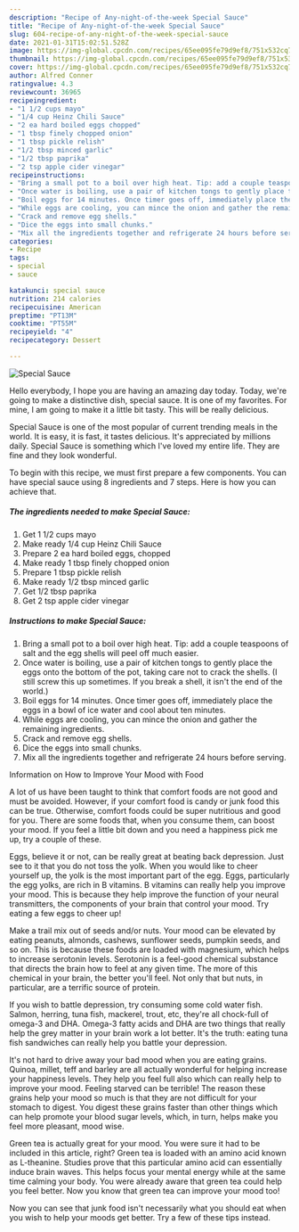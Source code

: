 ```yaml
---
description: "Recipe of Any-night-of-the-week Special Sauce"
title: "Recipe of Any-night-of-the-week Special Sauce"
slug: 604-recipe-of-any-night-of-the-week-special-sauce
date: 2021-01-31T15:02:51.528Z
image: https://img-global.cpcdn.com/recipes/65ee095fe79d9ef8/751x532cq70/special-sauce-recipe-main-photo.jpg
thumbnail: https://img-global.cpcdn.com/recipes/65ee095fe79d9ef8/751x532cq70/special-sauce-recipe-main-photo.jpg
cover: https://img-global.cpcdn.com/recipes/65ee095fe79d9ef8/751x532cq70/special-sauce-recipe-main-photo.jpg
author: Alfred Conner
ratingvalue: 4.3
reviewcount: 36965
recipeingredient:
- "1 1/2 cups mayo"
- "1/4 cup Heinz Chili Sauce"
- "2 ea hard boiled eggs chopped"
- "1 tbsp finely chopped onion"
- "1 tbsp pickle relish"
- "1/2 tbsp minced garlic"
- "1/2 tbsp paprika"
- "2 tsp apple cider vinegar"
recipeinstructions:
- "Bring a small pot to a boil over high heat. Tip: add a couple teaspoons of salt and the egg shells will peel off much easier."
- "Once water is boiling, use a pair of kitchen tongs to gently place the eggs onto the bottom of the pot, taking care not to crack the shells. (I still screw this up sometimes. If you break a shell, it isn&#39;t the end of the world.)"
- "Boil eggs for 14 minutes. Once timer goes off, immediately place the eggs in a bowl of ice water and cool about ten minutes."
- "While eggs are cooling, you can mince the onion and gather the remaining ingredients."
- "Crack and remove egg shells."
- "Dice the eggs into small chunks."
- "Mix all the ingredients together and refrigerate 24 hours before serving."
categories:
- Recipe
tags:
- special
- sauce

katakunci: special sauce 
nutrition: 214 calories
recipecuisine: American
preptime: "PT13M"
cooktime: "PT55M"
recipeyield: "4"
recipecategory: Dessert

---
```



![Special Sauce](https://img-global.cpcdn.com/recipes/65ee095fe79d9ef8/751x532cq70/special-sauce-recipe-main-photo.jpg)

Hello everybody, I hope you are having an amazing day today. Today, we're going to make a distinctive dish, special sauce. It is one of my favorites. For mine, I am going to make it a little bit tasty. This will be really delicious.



Special Sauce is one of the most popular of current trending meals in the world. It is easy, it is fast, it tastes delicious. It's appreciated by millions daily. Special Sauce is something which I've loved my entire life. They are fine and they look wonderful.


To begin with this recipe, we must first prepare a few components. You can have special sauce using 8 ingredients and 7 steps. Here is how you can achieve that.

<!--inarticleads1-->

##### The ingredients needed to make Special Sauce:

1. Get 1 1/2 cups mayo
1. Make ready 1/4 cup Heinz Chili Sauce
1. Prepare 2 ea hard boiled eggs, chopped
1. Make ready 1 tbsp finely chopped onion
1. Prepare 1 tbsp pickle relish
1. Make ready 1/2 tbsp minced garlic
1. Get 1/2 tbsp paprika
1. Get 2 tsp apple cider vinegar




<!--inarticleads2-->

##### Instructions to make Special Sauce:

1. Bring a small pot to a boil over high heat. Tip: add a couple teaspoons of salt and the egg shells will peel off much easier.
1. Once water is boiling, use a pair of kitchen tongs to gently place the eggs onto the bottom of the pot, taking care not to crack the shells. (I still screw this up sometimes. If you break a shell, it isn&#39;t the end of the world.)
1. Boil eggs for 14 minutes. Once timer goes off, immediately place the eggs in a bowl of ice water and cool about ten minutes.
1. While eggs are cooling, you can mince the onion and gather the remaining ingredients.
1. Crack and remove egg shells.
1. Dice the eggs into small chunks.
1. Mix all the ingredients together and refrigerate 24 hours before serving.




Information on How to Improve Your Mood with Food


A lot of us have been taught to think that comfort foods are not good and must be avoided. However, if your comfort food is candy or junk food this can be true. Otherwise, comfort foods could be super nutritious and good for you. There are some foods that, when you consume them, can boost your mood. If you feel a little bit down and you need a happiness pick me up, try a couple of these.

Eggs, believe it or not, can be really great at beating back depression. Just see to it that you do not toss the yolk. When you would like to cheer yourself up, the yolk is the most important part of the egg. Eggs, particularly the egg yolks, are rich in B vitamins. B vitamins can really help you improve your mood. This is because they help improve the function of your neural transmitters, the components of your brain that control your mood. Try eating a few eggs to cheer up!

Make a trail mix out of seeds and/or nuts. Your mood can be elevated by eating peanuts, almonds, cashews, sunflower seeds, pumpkin seeds, and so on. This is because these foods are loaded with magnesium, which helps to increase serotonin levels. Serotonin is a feel-good chemical substance that directs the brain how to feel at any given time. The more of this chemical in your brain, the better you'll feel. Not only that but nuts, in particular, are a terrific source of protein.

If you wish to battle depression, try consuming some cold water fish. Salmon, herring, tuna fish, mackerel, trout, etc, they're all chock-full of omega-3 and DHA. Omega-3 fatty acids and DHA are two things that really help the grey matter in your brain work a lot better. It's the truth: eating tuna fish sandwiches can really help you battle your depression. 

It's not hard to drive away your bad mood when you are eating grains. Quinoa, millet, teff and barley are all actually wonderful for helping increase your happiness levels. They help you feel full also which can really help to improve your mood. Feeling starved can be terrible! The reason these grains help your mood so much is that they are not difficult for your stomach to digest. You digest these grains faster than other things which can help promote your blood sugar levels, which, in turn, helps make you feel more pleasant, mood wise.

Green tea is actually great for your mood. You were sure it had to be included in this article, right? Green tea is loaded with an amino acid known as L-theanine. Studies prove that this particular amino acid can essentially induce brain waves. This helps focus your mental energy while at the same time calming your body. You were already aware that green tea could help you feel better. Now you know that green tea can improve your mood too!

Now you can see that junk food isn't necessarily what you should eat when you wish to help your moods get better. Try  a few  of  these  tips  instead.

